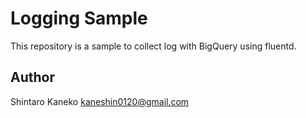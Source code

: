 # Logging Sample

This repository is a sample to collect log with BigQuery using fluentd.

## Author

Shintaro Kaneko <kaneshin0120@gmail.com>
